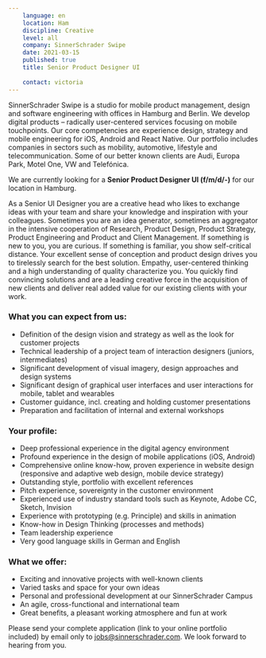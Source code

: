 ```yaml
---
    language: en
    location: Ham
    discipline: Creative
    level: all
    company: SinnerSchrader Swipe
    date: 2021-03-15
    published: true
    title: Senior Product Designer UI
    
    contact: victoria
---
```


SinnerSchrader Swipe is a studio for mobile product management, design and software engineering with offices in Hamburg and Berlin. We develop digital products – radically user-centered services focusing on mobile touchpoints. Our core competencies are experience design, strategy and mobile engineering for iOS, Android and React Native. Our portfolio includes companies in sectors such as mobility, automotive, lifestyle and telecommunication. Some of our better known clients are Audi, Europa Park, Motel One, VW and Telefónica.

We are currently looking for a **Senior Product Designer UI (f/m/d/-)** for our location in Hamburg.

As a Senior UI Designer you are a creative head who likes to exchange ideas with your team and share your knowledge and inspiration with your colleagues. Sometimes you are an idea generator, sometimes an aggregator in the intensive cooperation of Research, Product Design, Product Strategy, Product Engineering and Product and Client Management. If something is new to you, you are curious. If something is familiar, you show self-critical distance. Your excellent sense of conception and product design drives you to tirelessly search for the best solution. Empathy, user-centered thinking and a high understanding of quality characterize you. You quickly find convincing solutions and are a leading creative force in the acquisition of new clients and deliver real added value for our existing clients with your work.

### What you can expect from us:

- Definition of the design vision and strategy as well as the look for customer projects
- Technical leadership of a project team of interaction designers (juniors, intermediates)
- Significant development of visual imagery, design approaches and design systems
- Significant design of graphical user interfaces and user interactions for mobile, tablet and wearables
- Customer guidance, incl. creating and holding customer presentations
- Preparation and facilitation of internal and external workshops

### Your profile:

- Deep professional experience in the digital agency environment
- Profound experience in the design of mobile applications (iOS, Android)
- Comprehensive online know-how, proven experience in website design (responsive and adaptive web design, mobile device strategy)
- Outstanding style, portfolio with excellent references
- Pitch experience, sovereignty in the customer environment
- Experienced use of industry standard tools such as Keynote, Adobe CC, Sketch, Invision
- Experience with prototyping (e.g. Principle) and skills in animation
- Know-how in Design Thinking (processes and methods)
- Team leadership experience
- Very good language skills in German and English

### What we offer:

- Exciting and innovative projects with well-known clients
- Varied tasks and space for your own ideas
- Personal and professional development at our SinnerSchrader Campus
- An agile, cross-functional and international team
- Great benefits, a pleasant working atmosphere and fun at work

Please send your complete application (link to your online portfolio included) by email only to <jobs@sinnerschrader.com>. We look forward to hearing from you.
